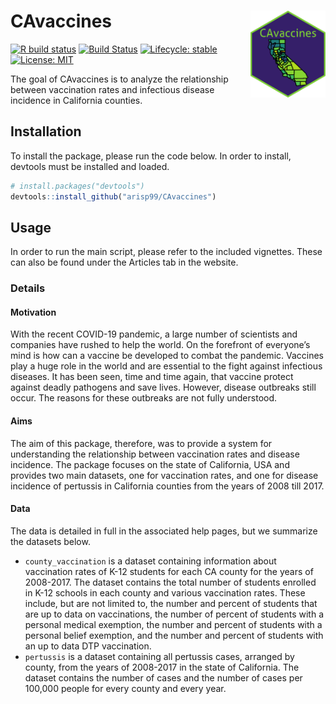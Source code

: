 
<!-- README.md is generated from README.Rmd. Please edit that file -->

# CAvaccines <a href='https://github.com/arisp99/CAvaccines'><img src='man/figures/logo.png' align="right" height="139" /></a>

<!-- badges: start -->

[![R build
status](https://github.com/arisp99/CAvaccines/workflows/R-CMD-check/badge.svg)](https://github.com/arisp99/CAvaccines/actions)
[![Build
Status](https://travis-ci.com/arisp99/CAvaccines.svg?branch=master)](https://travis-ci.com/arisp99/CAvaccines)
[![Lifecycle:
stable](https://img.shields.io/badge/lifecycle-stable-brightgreen.svg)](https://www.tidyverse.org/lifecycle/#stable)
[![License: MIT](https://img.shields.io/badge/License-MIT-yellow.svg)]()
<!-- badges: end -->

The goal of CAvaccines is to analyze the relationship between
vaccination rates and infectious disease incidence in California
counties.

## Installation

To install the package, please run the code below. In order to install,
devtools must be installed and loaded.

``` r
# install.packages("devtools")
devtools::install_github("arisp99/CAvaccines")
```

## Usage

In order to run the main script, please refer to the included vignettes.
These can also be found under the Articles tab in the website.

### Details

#### Motivation

With the recent COVID-19 pandemic, a large number of scientists and
companies have rushed to help the world. On the forefront of everyone’s
mind is how can a vaccine be developed to combat the pandemic. Vaccines
play a huge role in the world and are essential to the fight against
infectious diseases. It has been seen, time and time again, that vaccine
protect against deadly pathogens and save lives. However, disease
outbreaks still occur. The reasons for these outbreaks are not fully
understood.

#### Aims

The aim of this package, therefore, was to provide a system for
understanding the relationship between vaccination rates and disease
incidence. The package focuses on the state of California, USA and
provides two main datasets, one for vaccination rates, and one for
disease incidence of pertussis in California counties from the years of
2008 till 2017.

#### Data

The data is detailed in full in the associated help pages, but we
summarize the datasets below.

  - `county_vaccination` is a dataset containing information about
    vaccination rates of K-12 students for each CA county for the years
    of 2008-2017. The dataset contains the total number of students
    enrolled in K-12 schools in each county and various vaccination
    rates. These include, but are not limited to, the number and percent
    of students that are up to data on vaccinations, the number of
    percent of students with a personal medical exemption, the number
    and percent of students with a personal belief exemption, and the
    number and percent of students with an up to data DTP vaccination.
  - `pertussis` is a dataset containing all pertussis cases, arranged by
    county, from the years of 2008-2017 in the state of California. The
    dataset contains the number of cases and the number of cases per
    100,000 people for every county and every year.
